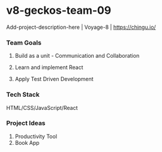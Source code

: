 # v8-geckos-team-09
Add-project-description-here | Voyage-8 | https://chingu.io/

### Team Goals

1. Build as a unit - Communication and Collaboration

2. Learn and implement React

3. Apply Test Driven Development

### Tech Stack

HTML/CSS/JavaScript/React

### Project Ideas

1. Productivity Tool
2. Book App
